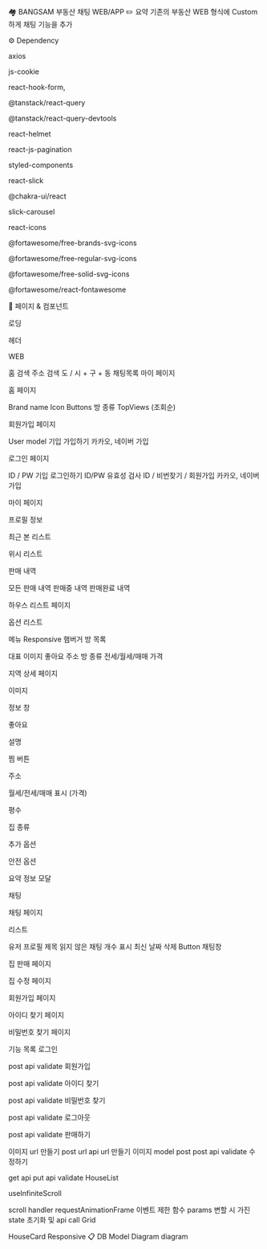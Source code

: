 🏘️ BANGSAM
부동산 채팅 WEB/APP
✏️ 요약
기존의 부동산 WEB 형식에 Custom 하게 채팅 기능을 추가

⚙️ Dependency

axios

js-cookie

react-hook-form,

@tanstack/react-query

@tanstack/react-query-devtools

react-helmet

react-js-pagination

styled-components

react-slick

@chakra-ui/react

slick-carousel

react-icons

@fortawesome/free-brands-svg-icons

@fortawesome/free-regular-svg-icons

@fortawesome/free-solid-svg-icons

@fortawesome/react-fontawesome



📄 페이지 & 컴포넌트

 로딩

 헤더

 WEB

 홈
 검색
 주소 검색
 도 / 시 + 구 + 동
 채팅목록
 마이 페이지

 홈 페이지

 Brand name
 Icon Buttons
 방 종류
 TopViews (조회순)

 회원가입 페이지

 User model 기입
 가입하기
 카카오, 네이버 가입

 로그인 페이지

 ID / PW 기입
 로그인하기
 ID/PW 유효성 검사
 ID / 비번찾기 / 회원가입
 카카오, 네이버 가입

 마이 페이지

 프로필 정보

 최근 본 리스트

 위시 리스트

 판매 내역

 모든 판매 내역
 판매중 내역
 판매완료 내역

 하우스 리스트 페이지

 옵션 리스트

 메뉴
 Responsive 햄버거
 방 목록

 대표 이미지
 좋아요
 주소
 방 종류
 전세/월세/매매
 가격

 지역 상세 페이지

 이미지

 정보 창

 좋아요

 설명

 찜 버튼

 주소

 월세/전세/매매 표시 (가격)

 평수

 집 종류

 추가 옵션

 안전 옵션

 요약 정보 모달

 채팅

 채팅 페이지

 리스트

 유저 프로필
 제목
 읽지 않은 채팅 개수 표시
 최신 날짜
 삭제 Button
 채팅창

 집 판매 페이지

 집 수정 페이지

 회원가입 페이지

 아이디 찾기 페이지

 비밀번호 찾기 페이지



기능 목록
 로그인

 post api
 validate
 회원가입

 post api
 validate
 아이디 찾기

 post api
 validate
 비밀번호 찾기

 post api
 validate
 로그아웃

 post api
 validate
 판매하기

 이미지 url 만들기
 post url api
 url 만들기
 이미지 model post
 post api
 validate
 수정하기

 get api
 put api
 validate
 HouseList

 useInfiniteScroll

 scroll handler
 requestAnimationFrame 이벤트 제한 함수
 params 변할 시 가진 state 초기화 및 api call
 Grid

 HouseCard
 Responsive
📋 DB Model Diagram
diagram
